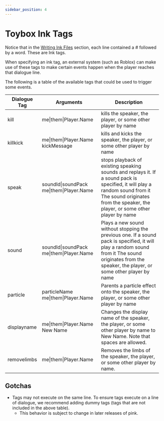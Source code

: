 ```yaml
---
sidebar_position: 4
---
```


# Toybox Ink Tags

Notice that in the [Writing Ink Files](writing-ink-files.md) section, each line contained a \# followed by a word. These are Ink tags. 

When specifying an ink tag, an external system (such as Roblox) can make use of these tags to make certain events happen when the player reaches that dialogue line.

The following is a table of the available tags that could be used to trigger some events.

| Dialogue Tag | Arguments                                | Description                                                                                                                                                                                                   |
|--------------|------------------------------------------|---------------------------------------------------------------------------------------------------------------------------------------------------------------------------------------------------------------|
| kill         | me\|them\|Player.Name                    | kills the speaker, the player, or some other player by name                                                                                                                                                   |
| killkick     | me\|them\|Player.Name kickMessage        | kills and kicks the speaker, the player, or some other player by name                                                                                                                                         |
| speak        | soundId\|soundPack me\|them\|Player.Name | stops playback of existing speaking sounds and replays it.  If a sound pack is specified, it will play a random sound from it The sound originates from the speaker, the player, or some other player by name |
| sound        | soundId\|soundPack me\|them\|Player.Name | Plays a new sound without stopping the previous one. If a sound pack is specified, it will play a random sound from it The sound originates from the speaker, the player, or some other player by name        |
| particle     | particleName me\|them\|Player.Name       | Parents a particle effect onto the speaker, the player, or some other player by name                                                                                                                          |
| displayname  | me\|them\|Player.Name New Name           | Changes the display name of the speaker, the player, or some other player by name to New Name. Note that spaces are allowed.                                                                                  |
| removelimbs  | me\|them\|Player.Name                    | Removes the limbs of the speaker, the player, or some other player by name.                                                                                                                                   |

## Gotchas

- Tags may not execute on the same line. To ensure tags execute on a line of dialogue, we recommend adding dummy tags (tags that are not included in the above table).
    - This behavior is subject to change in later releases of pink.